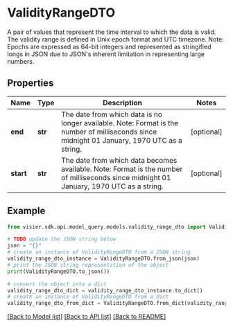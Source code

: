 # ValidityRangeDTO

A pair of values that represent the time interval to which the data is valid.  The validity range is defined in Unix epoch format and UTC timezone.  Note: Epochs are expressed as 64-bit integers and represented as stringified longs in JSON due to JSON's inherent  limitation in representing large numbers.

## Properties

Name | Type | Description | Notes
------------ | ------------- | ------------- | -------------
**end** | **str** | The date from which data is no longer available.  Note: Format is the number of milliseconds since midnight 01 January, 1970 UTC as a string. | [optional] 
**start** | **str** | The date from which data becomes available.  Note: Format is the number of milliseconds since midnight 01 January, 1970 UTC as a string. | [optional] 

## Example

```python
from visier.sdk.api.model_query.models.validity_range_dto import ValidityRangeDTO

# TODO update the JSON string below
json = "{}"
# create an instance of ValidityRangeDTO from a JSON string
validity_range_dto_instance = ValidityRangeDTO.from_json(json)
# print the JSON string representation of the object
print(ValidityRangeDTO.to_json())

# convert the object into a dict
validity_range_dto_dict = validity_range_dto_instance.to_dict()
# create an instance of ValidityRangeDTO from a dict
validity_range_dto_from_dict = ValidityRangeDTO.from_dict(validity_range_dto_dict)
```
[[Back to Model list]](../README.md#documentation-for-models) [[Back to API list]](../README.md#documentation-for-api-endpoints) [[Back to README]](../README.md)



